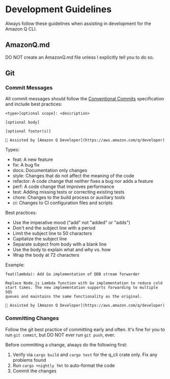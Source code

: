 # Development Guidelines

Always follow these guidelines when assisting in development for the Amazon Q CLI.

## AmazonQ.md

DO NOT create an AmazonQ.md file unless I explicitly tell you to do so.

## Git

### Commit Messages

All commit messages should follow the [Conventional Commits](https://www.conventionalcommits.org/) specification and include best practices:

```
<type>[optional scope]: <description>

[optional body]

[optional footer(s)]

🤖 Assisted by [Amazon Q Developer](https://aws.amazon.com/q/developer)
```

Types:
- feat: A new feature
- fix: A bug fix
- docs: Documentation only changes
- style: Changes that do not affect the meaning of the code
- refactor: A code change that neither fixes a bug nor adds a feature
- perf: A code change that improves performance
- test: Adding missing tests or correcting existing tests
- chore: Changes to the build process or auxiliary tools
- ci: Changes to CI configuration files and scripts

Best practices:
- Use the imperative mood ("add" not "added" or "adds")
- Don't end the subject line with a period
- Limit the subject line to 50 characters
- Capitalize the subject line
- Separate subject from body with a blank line
- Use the body to explain what and why vs. how
- Wrap the body at 72 characters

Example:
```
feat(lambda): Add Go implementation of DDB stream forwarder

Replace Node.js Lambda function with Go implementation to reduce cold
start times. The new implementation supports forwarding to multiple SQS
queues and maintains the same functionality as the original.

🤖 Assisted by [Amazon Q Developer](https://aws.amazon.com/q/developer)
```

### Committing Changes

Follow the git best practice of committing early and often. It's fine for you to run `git commit`, but DO NOT ever run `git push`, ever.

Before committing a change, always do the following first:

1. Verify via `cargo build` and `cargo test` for the q_cli crate only. Fix any problems found
2. Run `cargo +nightly fmt` to auto-format the code
3. Commit the changes
